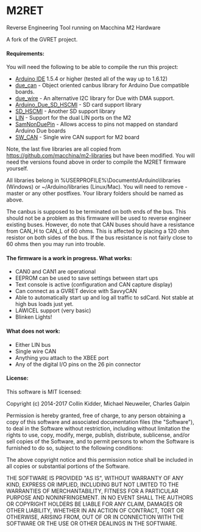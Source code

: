 M2RET
=======

Reverse Engineering Tool running on Macchina M2 Hardware

A fork of the GVRET project.

#### Requirements:

You will need the following to be able to compile the run this project:

- [Arduino IDE](https://www.arduino.cc/en/Main/Software) 1.5.4 or higher (tested all of the way up to 1.6.12)
- [due_can](https://github.com/collin80/due_can) - Object oriented canbus library for Arduino Due compatible boards.
- [due_wire](https://github.com/collin80/due_wire) - An alternative I2C library for Due with DMA support.
- [Arduino_Due_SD_HSCMI](https://github.com/collin80/Arduino_Due_SD_HSCMI) - SD card support library
- [SD_HSCMI](https://github.com/collin80/SD_HSCMI) - Another SD support library
- [LIN](https://github.com/collin80/LIN) - Support for the dual LIN ports on the M2
- [SamNonDuePin](https://github.com/collin80/SamNonDuePin) - Allows access to pins not mapped on standard Arduino Due boards
- [SW_CAN](https://github.com/collin80/SW_CAN) - Single wire CAN support for M2 board

Note, the last five libraries are all copied from https://github.com/macchina/m2-libraries but have been modified. You will need the versions found above in order to compile the M2RET firmware yourself.

All libraries belong in %USERPROFILE%\Documents\Arduino\libraries (Windows) or ~/Arduino/libraries (Linux/Mac).
You will need to remove -master or any other postfixes. Your library folders should be named as above.

The canbus is supposed to be terminated on both ends of the bus. This should not be a problem as this firmware will be used to reverse engineer existing buses. However, do note that CAN buses should have a resistance from CAN_H to CAN_L of 60 ohms. This is affected by placing a 120 ohm resistor on both sides of the bus. If the bus resistance is not fairly close to 60 ohms then you may run into trouble.  

#### The firmware is a work in progress. What works:
- CAN0 and CAN1 are operational
- EEPROM can be used to save settings between start ups
- Text console is active (configuration and CAN capture display)
- Can connect as a GVRET device with SavvyCAN
- Able to automatically start up and log all traffic to sdCard. Not stable at high bus loads just yet.
- LAWICEL support (very basic)
- Blinken Lights!

#### What does not work:
- Either LIN bus
- Single wire CAN
- Anything you attach to the XBEE port
- Any of the digital I/O pins on the 26 pin connector

#### License:

This software is MIT licensed:

Copyright (c) 2014-2017 Collin Kidder, Michael Neuweiler, Charles Galpin

Permission is hereby granted, free of charge, to any person obtaining
a copy of this software and associated documentation files (the
"Software"), to deal in the Software without restriction, including
without limitation the rights to use, copy, modify, merge, publish,
distribute, sublicense, and/or sell copies of the Software, and to
permit persons to whom the Software is furnished to do so, subject to
the following conditions:

The above copyright notice and this permission notice shall be included
in all copies or substantial portions of the Software.

THE SOFTWARE IS PROVIDED "AS IS", WITHOUT WARRANTY OF ANY KIND,
EXPRESS OR IMPLIED, INCLUDING BUT NOT LIMITED TO THE WARRANTIES OF
MERCHANTABILITY, FITNESS FOR A PARTICULAR PURPOSE AND NONINFRINGEMENT.
IN NO EVENT SHALL THE AUTHORS OR COPYRIGHT HOLDERS BE LIABLE FOR ANY
CLAIM, DAMAGES OR OTHER LIABILITY, WHETHER IN AN ACTION OF CONTRACT,
TORT OR OTHERWISE, ARISING FROM, OUT OF OR IN CONNECTION WITH THE
SOFTWARE OR THE USE OR OTHER DEALINGS IN THE SOFTWARE.

